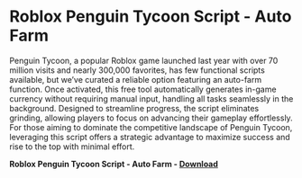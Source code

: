 <h1>Roblox Penguin Tycoon Script - Auto Farm</h1>

Penguin Tycoon, a popular Roblox game launched last year with over 70 million visits and nearly 300,000 favorites, has few functional scripts available, but we’ve curated a reliable option featuring an auto-farm function. Once activated, this free tool automatically generates in-game currency without requiring manual input, handling all tasks seamlessly in the background. Designed to streamline progress, the script eliminates grinding, allowing players to focus on advancing their gameplay effortlessly. For those aiming to dominate the competitive landscape of Penguin Tycoon, leveraging this script offers a strategic advantage to maximize success and rise to the top with minimal effort.

**Roblox Penguin Tycoon Script - Auto Farm - [Download](https://www.dlgram.com/public/files/api.php?shortened=GXCoDy)**


